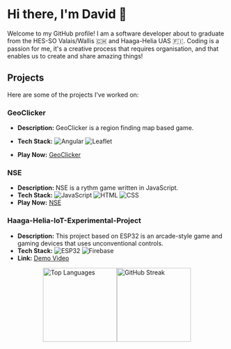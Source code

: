 
# Hi there, I'm David 👋

Welcome to my GitHub profile! I am a software developer about to graduate from the HES-SO Valais/Wallis :switzerland: and Haaga-Helia UAS :finland:. Coding is a passion for me, it's a creative process that requires organisation, and that enables us to create and share amazing things!

## Projects

Here are some of the projects I've worked on:

### GeoClicker
- **Description:** GeoClicker is a region finding map based game.
- **Tech Stack:** ![Angular](https://img.shields.io/badge/-Angular-red?logo=angular&logoColor=white) ![Leaflet](https://img.shields.io/badge/-Leaflet-brightgreen?logo=leaflet&logoColor=white)

- **Play Now:** [GeoClicker](https://gianou.github.io/GEO_CLICKER/)

### NSE
- **Description:** NSE is a rythm game written in JavaScript.
- **Tech Stack:** ![JavaScript](https://img.shields.io/badge/-JavaScript-yellow) ![HTML](https://img.shields.io/badge/-HTML-orange) ![CSS](https://img.shields.io/badge/-CSS-blue)
- **Play Now:** [NSE](https://nse-game.ch/)

### Haaga-Helia-IoT-Experimental-Project
- **Description:** This project based on ESP32 is an arcade-style game and gaming devices that uses unconventional controls.
- **Tech Stack:** ![ESP32](https://img.shields.io/badge/-ESP32-blue) ![Firebase](https://img.shields.io/badge/-Firebase-orange)
- **Link:** [Demo Video](https://www.youtube.com/watch?v=9Bk4u3yt4mI)
<!--
### [Project 2 Name]
- **Description:** [Brief description of the project]
- **Tech Stack:** [Technologies used]
- **Link:** [Link to the project repository]
 -->

<div style="display: flex; flex-wrap: wrap; align-items: flex-start; justify-content: center;">
  <img src="https://github-readme-stats.vercel.app/api/top-langs/?username=Gianou&layout=compact&theme=radical" alt="Top Languages" style="height: 170px;"/>
  <img src="https://github-readme-streak-stats.herokuapp.com/?user=Gianou&theme=radical" alt="GitHub Streak" style="height: 170px;"/>
</div>
